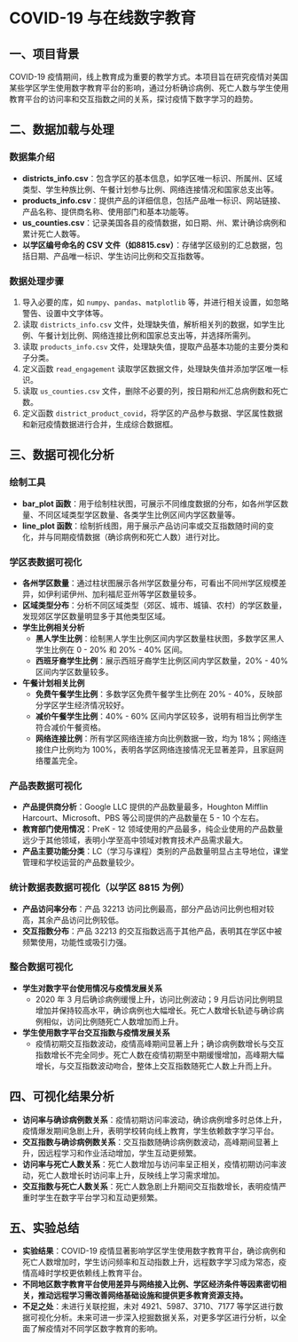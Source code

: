 # COVID-19 与在线数字教育

## 一、项目背景
COVID-19 疫情期间，线上教育成为重要的教学方式。本项目旨在研究疫情对美国某些学区学生使用数字教育平台的影响，通过分析确诊病例、死亡人数与学生使用教育平台的访问率和交互指数之间的关系，探讨疫情下数字学习的趋势。

## 二、数据加载与处理

### 数据集介绍
- **districts_info.csv**：包含学区的基本信息，如学区唯一标识、所属州、区域类型、学生种族比例、午餐计划参与比例、网络连接情况和国家总支出等。
- **products_info.csv**：提供产品的详细信息，包括产品唯一标识、网站链接、产品名称、提供商名称、使用部门和基本功能等。
- **us_counties.csv**：记录美国各县的疫情数据，如日期、州、累计确诊病例和累计死亡人数等。
- **以学区编号命名的 CSV 文件（如8815.csv）**：存储学区级别的汇总数据，包括日期、产品唯一标识、学生访问比例和交互指数等。

### 数据处理步骤
1. 导入必要的库，如 `numpy`、`pandas`、`matplotlib` 等，并进行相关设置，如忽略警告、设置中文字体等。
2. 读取 `districts_info.csv` 文件，处理缺失值，解析相关列的数据，如学生比例、午餐计划比例、网络连接比例和国家总支出等，并选择所需列。
3. 读取 `products_info.csv` 文件，处理缺失值，提取产品基本功能的主要分类和子分类。
4. 定义函数 `read_engagement` 读取学区数据文件，处理缺失值并添加学区唯一标识。
5. 读取 `us_counties.csv` 文件，删除不必要的列，按日期和州汇总病例数和死亡数。
6. 定义函数 `district_product_covid`，将学区的产品参与数据、学区属性数据和新冠疫情数据进行合并，生成综合数据框。

## 三、数据可视化分析

### 绘制工具
- **bar_plot 函数**：用于绘制柱状图，可展示不同维度数据的分布，如各州学区数量、不同区域类型学区数量、各类学生比例区间内学区数量等。
- **line_plot 函数**：绘制折线图，用于展示产品访问率或交互指数随时间的变化，并与同期疫情数据（确诊病例和死亡人数）进行对比。

### 学区表数据可视化
- **各州学区数量**：通过柱状图展示各州学区数量分布，可看出不同州学区规模差异，如伊利诺伊州、加利福尼亚州等学区数量较多。
- **区域类型分布**：分析不同区域类型（郊区、城市、城镇、农村）的学区数量，发现郊区学区数量明显多于其他类型区域。
- **学生比例相关分析**
  - **黑人学生比例**：绘制黑人学生比例区间内学区数量柱状图，多数学区黑人学生比例在 0 - 20% 和 20% - 40% 区间。
  - **西班牙裔学生比例**：展示西班牙裔学生比例区间内学区数量，20% - 40% 区间内学区数量较多。
- **午餐计划相关比例**
  - **免费午餐学生比例**：多数学区免费午餐学生比例在 20% - 40%，反映部分学区学生经济情况较好。
  - **减价午餐学生比例**：40% - 60% 区间内学区较多，说明有相当比例学生符合减价午餐资格。
  - **网络连接比例**：所有学区网络连接方向比例数据一致，均为 18%；网络连接住户比例均为 100%，表明各学区网络连接情况无显著差异，且家庭网络覆盖完全。

### 产品表数据可视化
- **产品提供商分析**：Google LLC 提供的产品数量最多，Houghton Mifflin Harcourt、Microsoft、PBS 等公司提供的产品数量在 5 - 10 个左右。
- **教育部门使用情况**：PreK - 12 领域使用的产品最多，纯企业使用的产品数量远少于其他领域，表明小学至高中领域对教育技术产品需求最大。
- **产品主要功能分类**：LC（学习与课程）类别的产品数量明显占主导地位，课堂管理和学校运营的产品数量较少。

### 统计数据表数据可视化（以学区 8815 为例）
- **产品访问率分布**：产品 32213 访问比例最高，部分产品访问比例也相对较高，其余产品访问比例较低。
- **交互指数分布**：产品 32213 的交互指数远高于其他产品，表明其在学区中被频繁使用，功能性或吸引力强。

### 整合数据可视化
- **学生对数字平台使用情况与疫情发展关系**
  - 2020 年 3 月后确诊病例缓慢上升，访问比例波动；9 月后访问比例明显增加并保持较高水平，确诊病例也大幅增长。死亡人数增长轨迹与确诊病例相似，访问比例随死亡人数增加而上升。
- **学生使用数字平台交互指数与疫情发展关系**
  - 疫情初期交互指数波动，疫情高峰期间显著上升；确诊病例数增长与交互指数增长不完全同步。死亡人数在疫情初期至中期缓慢增加，高峰期大幅增长，与交互指数波动吻合，整体上交互指数随死亡人数上升而上升。

## 四、可视化结果分析
- **访问率与确诊病例数关系**：疫情初期访问率波动，确诊病例增多时总体上升，疫情爆发期间急剧上升，表明学校转向线上教育，学生依赖数字学习平台。
- **交互指数与确诊病例数关系**：交互指数随确诊病例数波动，高峰期间显著上升，因远程学习和作业活动增加，学生互动更频繁。
- **访问率与死亡人数关系**：死亡人数增加与访问率呈正相关，疫情初期访问率波动，死亡人数增长时访问率上升，反映线上学习需求增加。
- **交互指数与死亡人数关系**：死亡人数急剧上升期间交互指数增长，表明疫情严重时学生在数字平台学习和互动更频繁。

## 五、实验总结
- **实验结果**：COVID-19 疫情显著影响学区学生使用数字教育平台，确诊病例和死亡人数增加时，学生访问频率和互动指数上升，远程数字学习成为常态，疫情高峰时学校更依赖线上教育平台。
- **不同地区数字教育平台使用差异与网络接入比例、学区经济条件等因素密切相关，推动远程学习需改善网络基础设施和提供更多教育资源支持。**
- **不足之处**：未进行关联挖掘，未对 4921、5987、3710、7177 等学区进行数据可视化分析。未来可进一步深入挖掘数据关系，对更多学区进行分析，以全面了解疫情对不同学区数字教育的影响。